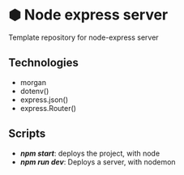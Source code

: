 #  ⬢ Node express server

Template repository for node-express server
## Technologies
- morgan
- dotenv()
- express.json()
- express.Router()
## Scripts
- _**npm start**_: deploys the project, with node
- _**npm run dev**_: Deploys a server, with nodemon